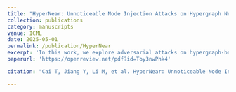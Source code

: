```yaml
---
title: "HyperNear: Unnoticeable Node Injection Attacks on Hypergraph Neural Networks"
collection: publications
category: manuscripts
venue: ICML
date: 2025-05-01
permalink: /publication/HyperNear
excerpt: 'In this work, we explore adversarial attacks on hypergraph-based models, revealing their structural vulner abilities. We introduce HyperNear, the first node injection attack framework for HNNs, leveraging homophily constraints for stealth. Experiments demonstrate its high attack efficacy, transferability, and unnoticeability. Our analysis of unnoticeability metrics deepens the understanding of hypergraph structure and model robustness, paving the way for future work on strengthening hypergraph-based models.'
paperurl: 'https://openreview.net/pdf?id=Toy3nwPhk4'

citation: "Cai T, Jiang Y, Li M, et al. HyperNear: Unnoticeable Node Injection Attacks on Hypergraph Neural Networks[C]//Forty-second International Conference on Machine Learning."

---
```

